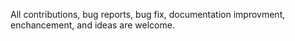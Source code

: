 All contributions, bug reports, bug fix, documentation improvment, enchancement, and ideas are welcome.
